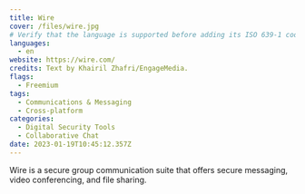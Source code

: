 ```yaml
---
title: Wire
cover: /files/wire.jpg
# Verify that the language is supported before adding its ISO 639-1 code here. without the country code, i.e. ms instead of ms_MY.
languages:
  - en
website: https://wire.com/
credits: Text by Khairil Zhafri/EngageMedia.
flags:
  - Freemium
tags:
  - Communications & Messaging
  - Cross-platform
categories:
  - Digital Security Tools
  - Collaborative Chat
date: 2023-01-19T10:45:12.357Z
---
```

Wire is a secure group communication suite that offers secure messaging, video conferencing, and file sharing.